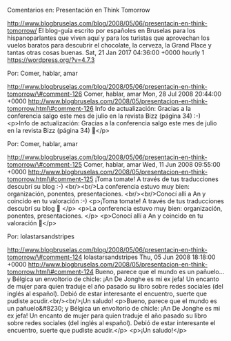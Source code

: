 Comentarios en: Presentación en Think Tomorrow

http://www.blogbruselas.com/blog/2008/05/06/presentacin-en-think-tomorrow/
El blog-guía escrito por españoles en Bruselas para los hispanoparlantes
que viven aquí y para los turistas que aprovechan los vuelos baratos
para descubrir el chocolate, la cerveza, la Grand Place y tantas otras
cosas buenas. Sat, 21 Jan 2017 04:36:00 +0000 hourly 1
https://wordpress.org/?v=4.7.3

Por: Comer, hablar, amar

http://www.blogbruselas.com/blog/2008/05/06/presentacin-en-think-tomorrow/\#comment-126
Comer, hablar, amar Mon, 28 Jul 2008 20:44:00 +0000
http://www.blogbruselas.com/2008/05/presentacion-en-think-tomorrow.html\#comment-126
Info de actualización: Gracias a la conferencia salgo este mes de julio
en la revista Bizz (página 34) :-) \<p\>Info de actualización: Gracias a
la conferencia salgo este mes de julio en la revista Bizz (página 34)
🙂\</p\>

Por: Comer, hablar, amar

http://www.blogbruselas.com/blog/2008/05/06/presentacin-en-think-tomorrow/\#comment-125
Comer, hablar, amar Wed, 11 Jun 2008 09:55:00 +0000
http://www.blogbruselas.com/2008/05/presentacion-en-think-tomorrow.html\#comment-125
¡Toma tomate! A través de tus traducciones descubrí su blog :-)
&lt;br/&gt;&lt;br/&gt;La conferencia estuvo muy bien: organización,
ponentes, presentaciones. &lt;br/&gt;&lt;br/&gt;Conocí allí a An y
coincido en tu valoración :-) \<p\>¡Toma tomate! A través de tus
traducciones descubrí su blog 🙂 \</p\> \<p\>La conferencia estuvo muy
bien: organización, ponentes, presentaciones. \</p\> \<p\>Conocí allí a
An y coincido en tu valoración 🙂\</p\>

Por: lolastarsandstripes

http://www.blogbruselas.com/blog/2008/05/06/presentacin-en-think-tomorrow/\#comment-124
lolastarsandstripes Thu, 05 Jun 2008 18:18:00 +0000
http://www.blogbruselas.com/2008/05/presentacion-en-think-tomorrow.html\#comment-124
Bueno, parece que el mundo es un pañuelo\... y Bélgica un envoltorio de
chicle: ¡An De Jonghe es mi ex jefa! Un encanto de mujer para quien
traduje el año pasado su libro sobre redes sociales (del inglés al
español). Debió de estar interesante el encuentro, suerte que pudiste
acudir.&lt;br/&gt;&lt;br/&gt;¡Un saludo! \<p\>Bueno, parece que el mundo
es un pañuelo&\#8230; y Bélgica un envoltorio de chicle: ¡An De Jonghe
es mi ex jefa! Un encanto de mujer para quien traduje el año pasado su
libro sobre redes sociales (del inglés al español). Debió de estar
interesante el encuentro, suerte que pudiste acudir.\</p\> \<p\>¡Un
saludo!\</p\>
